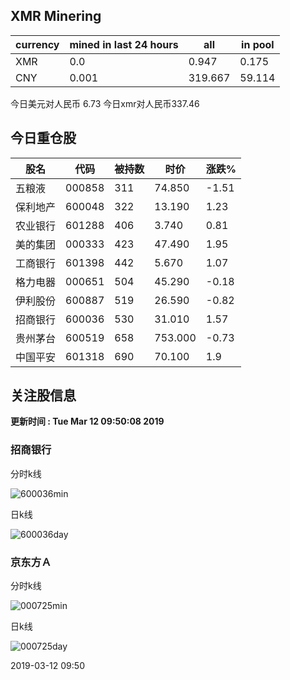 ## XMR Minering

|currency|mined in last 24 hours|all|in pool|
|---|---|---|---|
|XMR|0.0|0.947|0.175|
|CNY|0.001|319.667|59.114|

今日美元对人民币 6.73	今日xmr对人民币337.46


## 今日重仓股 

|股名|代码|被持数|时价|涨跌%|
|---|---|---|---|---|
|五粮液|000858|311|74.850|-1.51|
|保利地产|600048|322|13.190|1.23|
|农业银行|601288|406|3.740|0.81|
|美的集团|000333|423|47.490|1.95|
|工商银行|601398|442|5.670|1.07|
|格力电器|000651|504|45.290|-0.18|
|伊利股份|600887|519|26.590|-0.82|
|招商银行|600036|530|31.010|1.57|
|贵州茅台|600519|658|753.000|-0.73|
|中国平安|601318|690|70.100|1.9|

## 关注股信息
**更新时间 : Tue Mar 12 09:50:08 2019**
### 招商银行 
分时k线

![600036min](http://image.sinajs.cn/newchart/min/n/sh600036.gif)

日k线

![600036day](http://image.sinajs.cn/newchart/daily/n/sh600036.gif)

### 京东方Ａ 
分时k线

![000725min](http://image.sinajs.cn/newchart/min/n/sz000725.gif)

日k线

![000725day](http://image.sinajs.cn/newchart/daily/n/sz000725.gif)

2019-03-12 09:50
